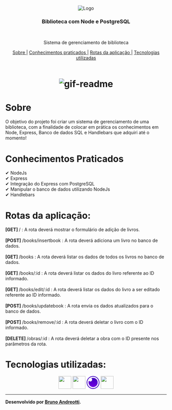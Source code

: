 <br />
<p align="center">
    <img src="https://i.pinimg.com/originals/dd/64/da/dd64da585bc57cb05e5fd4d8ce873f57.png" alt="Logo" width="200">

  <h3 align="center">Biblioteca com Node e PostgreSQL</h3>
 <br />
  <p align="center">
     Sistema de gerenciamento de biblioteca
      <p align="center">
  <a href="#sobre"> Sobre </a> |
  <a href="#conhecimentos-praticados"> Conhecimentos praticados </a> |
  <a href="#rotas-da-aplicação"> Rotas da aplicação </a> |
  <a href="#tecnologias-utilizadas"> Tecnologias utilizadas </a>      
       <br />
    <br />
    <h1 align="center">
    <img src="./readme/biblioteca.gif" alt="gif-readme">
 </h1>
  </p>
</p>


# Sobre
O objetivo do projeto foi criar um sistema de gerenciamento de uma biblioteca, com a finalidade de colocar em prática os conhecimentos em Node, Express, Banco de dados SQL e Handlebars que adquiri até o momento!

# Conhecimentos Praticados
✔ NodeJs <br>
✔ Express <br>
✔ Integração do Express com PostgreSQL <br>
✔ Manipular o banco de dados utilizando NodeJs <br>
✔ Handlebars <br>

# Rotas da aplicação:
<b>[GET] </b> / : A rota deverá mostrar o formulário de adição de livros.<br><br>
<b>[POST] </b> /books/insertbook : A rota deverá adiciona um livro no banco de dados.<br><br>
<b>[GET] </b> /books : A rota deverá listar os dados de todos os livros no banco de dados.<br><br>
<b>[GET] </b> /books/:id : A rota deverá listar os dados do livro referente ao ID informado.<br><br>
<b>[GET] </b> /books/edit/:id : A rota deverá listar os dados do livro a ser editado referente ao ID informado. <br><br>
<b>[POST] </b> /books/updatebook :  A rota envia os dados atualizados para o banco de dados. <br><br>
<b>[POST] </b> /books/remove/:id : A rota deverá deletar o livro com o ID informado.<br><br>
<b>[DELETE] </b> /obras/:id : A rota deverá deletar a obra com o ID presente nos parâmetros da rota.<br>

# Tecnologias utilizadas: 
<p align="center">
<a href="https://nodejs.org/en/"><img src="https://cdn.jsdelivr.net/gh/devicons/devicon/icons/nodejs/nodejs-original.svg" height="40" width="40" /></a> <a href="https://expressjs.com/pt-br/"><img src="https://cdn.jsdelivr.net/gh/devicons/devicon/icons/express/express-original-wordmark.svg" height="40" width="40" /></a> <a href="https://insomnia.rest/download"><img src="https://raw.githubusercontent.com/brunoandreotti/biblioteca-backend/79c23c6a4bdd0bc6cb95463ee47741f2226cb0b1/readme/insomnia.svg" height="40" width="40" /></a> <a href="https://handlebarsjs.com"><img src="https://cdn.jsdelivr.net/gh/devicons/devicon/icons/handlebars/handlebars-original-wordmark.svg" height="40" width="40" /></a>
</p>



---
**Desenvolvido  por [Bruno Andreotti](www.linkedin.com/in/bruno-andreotti/).** 
